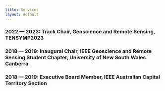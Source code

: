 ```yaml
---
title: Services
layout: default
---
```


### 2022 — 2023: Track Chair, Geoscience and Remote Sensing, TENSYMP2023

### 2018 — 2019: Inaugural Chair, IEEE Geoscience and Remote Sensing Student Chapter, University of New South Wales Canberra 

### 2018 — 2019: Executive Board Member, IEEE Australian Capital Territory Section